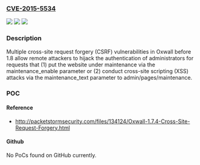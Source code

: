 ### [CVE-2015-5534](https://cve.mitre.org/cgi-bin/cvename.cgi?name=CVE-2015-5534)
![](https://img.shields.io/static/v1?label=Product&message=n%2Fa&color=blue)
![](https://img.shields.io/static/v1?label=Version&message=n%2Fa&color=blue)
![](https://img.shields.io/static/v1?label=Vulnerability&message=n%2Fa&color=brighgreen)

### Description

Multiple cross-site request forgery (CSRF) vulnerabilities in Oxwall before 1.8 allow remote attackers to hijack the authentication of administrators for requests that (1) put the website under maintenance via the maintenance_enable parameter or (2) conduct cross-site scripting (XSS) attacks via the maintenance_text parameter to admin/pages/maintenance.

### POC

#### Reference
- http://packetstormsecurity.com/files/134124/Oxwall-1.7.4-Cross-Site-Request-Forgery.html

#### Github
No PoCs found on GitHub currently.

